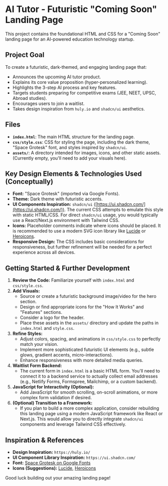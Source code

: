 # AI Tutor - Futuristic "Coming Soon" Landing Page

This project contains the foundational HTML and CSS for a "Coming Soon" landing page for an AI-powered education technology startup.

## Project Goal

To create a futuristic, dark-themed, and engaging landing page that:
- Announces the upcoming AI tutor product.
- Explains its core value proposition (hyper-personalized learning).
- Highlights the 3-step AI process and key features.
- Targets students preparing for competitive exams (JEE, NEET, UPSC, Abroad studies).
- Encourages users to join a waitlist.
- Takes design inspiration from `huly.io` and `shadcn/ui` aesthetics.

## Files

- **`index.html`**: The main HTML structure for the landing page.
- **`css/style.css`**: CSS for styling the page, including the dark theme, "Space Grotesk" font, and styles inspired by `shadcn/ui`.
- **`assets/`**: A directory intended for images, icons, and other static assets. (Currently empty, you'll need to add your visuals here).

## Key Design Elements & Technologies Used (Conceptually)

- **Font:** "Space Grotesk" (imported via Google Fonts).
- **Theme:** Dark theme with futuristic accents.
- **UI Components Inspiration:** `shadcn/ui` ([https://ui.shadcn.com/](https://ui.shadcn.com/)). The current CSS attempts to emulate this style with static HTML/CSS. For direct `shadcn/ui` usage, you would typically use a React/Next.js environment with Tailwind CSS.
- **Icons:** Placeholder comments indicate where icons should be placed. It is recommended to use a modern SVG icon library like [Lucide](https://lucide.dev/) or [Heroicons](https://heroicons.com/).
- **Responsive Design:** The CSS includes basic considerations for responsiveness, but further refinement will be needed for a perfect experience across all devices.

## Getting Started & Further Development

1.  **Review the Code:** Familiarize yourself with `index.html` and `css/style.css`.
2.  **Add Visuals:**
    *   Source or create a futuristic background image/video for the hero section.
    *   Design or find appropriate icons for the "How It Works" and "Features" sections.
    *   Consider a logo for the header.
    *   Place these assets in the `assets/` directory and update the paths in `index.html` and `style.css`.
3.  **Refine Styles:**
    *   Adjust colors, spacing, and animations in `css/style.css` to perfectly match your vision.
    *   Implement more sophisticated futuristic UI elements (e.g., subtle glows, gradient accents, micro-interactions).
    *   Enhance responsiveness with more detailed media queries.
4.  **Waitlist Form Backend:**
    *   The current form in `index.html` is a basic HTML form. You'll need to connect it to a backend service to actually collect email addresses (e.g., Netlify Forms, Formspree, Mailchimp, or a custom backend).
5.  **JavaScript for Interactivity (Optional):**
    *   Add JavaScript for smooth scrolling, on-scroll animations, or more complex form validation if desired.
6.  **(Optional) Transition to a Framework:**
    *   If you plan to build a more complex application, consider rebuilding this landing page using a modern JavaScript framework like React or Next.js. This would allow you to directly integrate `shadcn/ui` components and leverage Tailwind CSS effectively.

## Inspiration & References

- **Design Inspiration:** `https://huly.io/`
- **UI Component Library Inspiration:** `https://ui.shadcn.com/`
- **Font:** [Space Grotesk on Google Fonts](https://fonts.google.com/specimen/Space+Grotesk)
- **Icons (Suggestions):** [Lucide](https://lucide.dev/), [Heroicons](https://heroicons.com/)

Good luck building out your amazing landing page! 